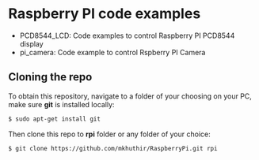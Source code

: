 # Raspberry PI code examples

* PCD8544_LCD: Code examples to control Raspberry PI PCD8544 display
* pi_camera: Code example to control Rspberry PI Camera

## Cloning the repo
To obtain this repository, navigate to a folder of your choosing on your PC, make sure **git** is installed locally:

```bash
$ sudo apt-get install git
``` 

Then clone this repo to **rpi** folder or any folder of your choice:

```bash
$ git clone https://github.com/mkhuthir/RaspberryPi.git rpi
```
